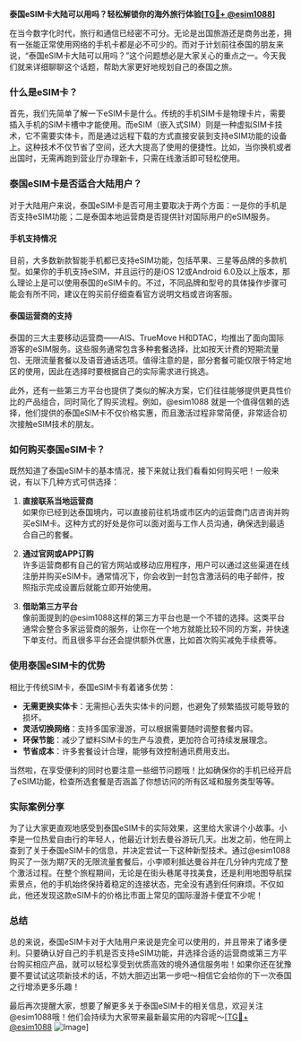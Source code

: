 **泰国eSIM卡大陆可以用吗？轻松解锁你的海外旅行体验[[TG💪+ @esim1088](https://t.me/s/esim1088)]**

在当今数字化时代，旅行和通信已经密不可分。无论是出国旅游还是商务出差，拥有一张能正常使用网络的手机卡都是必不可少的。而对于计划前往泰国的朋友来说，“泰国eSIM卡大陆可以用吗？”这个问题想必是大家关心的重点之一。今天我们就来详细聊聊这个话题，帮助大家更好地规划自己的泰国之旅。

### 什么是eSIM卡？

首先，我们先简单了解一下eSIM卡是什么。传统的手机SIM卡是物理卡片，需要插入手机的SIM卡槽中才能使用。而eSIM（嵌入式SIM）则是一种虚拟SIM卡技术，它不需要实体卡，而是通过远程下载的方式直接安装到支持eSIM功能的设备上。这种技术不仅节省了空间，还大大提高了使用的便捷性。比如，当你换机或者出国时，无需再跑到营业厅办理新卡，只需在线激活即可轻松使用。

### 泰国eSIM卡是否适合大陆用户？

对于大陆用户来说，泰国eSIM卡是否可用主要取决于两个方面：一是你的手机是否支持eSIM功能；二是泰国本地运营商是否提供针对国际用户的eSIM服务。

#### 手机支持情况

目前，大多数新款智能手机都已支持eSIM功能，包括苹果、三星等品牌的多款机型。如果你的手机支持eSIM，并且运行的是iOS 12或Android 6.0及以上版本，那么理论上是可以使用泰国的eSIM卡的。不过，不同品牌和型号的具体操作步骤可能会有所不同，建议在购买前仔细查看官方说明文档或咨询客服。

#### 泰国运营商的支持

泰国的三大主要移动运营商——AIS、TrueMove H和DTAC，均推出了面向国际游客的eSIM服务。这些服务通常包含多种套餐选择，比如按天计费的短期流量包、无限流量套餐以及语音通话选项。值得注意的是，部分套餐可能仅限于特定地区的使用，因此在选择时要根据自己的实际需求进行挑选。

此外，还有一些第三方平台也提供了类似的解决方案，它们往往能够提供更具性价比的产品组合，同时简化了购买流程。例如，@esim1088 就是一个值得信赖的选择，他们提供的泰国eSIM卡不仅价格实惠，而且激活过程非常简便，非常适合初次接触eSIM技术的朋友。

### 如何购买泰国eSIM卡？

既然知道了泰国eSIM卡的基本情况，接下来就让我们看看如何购买吧！一般来说，有以下几种方式可供选择：

1. **直接联系当地运营商**  
   如果你已经到达泰国境内，可以直接前往机场或市区内的运营商门店咨询并购买eSIM卡。这种方式的好处是你可以面对面与工作人员沟通，确保选到最适合自己的套餐。

2. **通过官网或APP订购**  
   许多运营商都有自己的官方网站或移动应用程序，用户可以通过这些渠道在线注册并购买eSIM卡。通常情况下，你会收到一封包含激活码的电子邮件，按照指示完成设置后就能立即开始使用。

3. **借助第三方平台**  
   像前面提到的@esim1088这样的第三方平台也是一个不错的选择。这类平台通常会整合多家运营商的服务，让你在一个地方就能比较不同的方案，并快速下单支付。而且很多平台还会提供额外优惠，比如首次购买减免手续费等。

### 使用泰国eSIM卡的优势

相比于传统SIM卡，泰国eSIM卡有着诸多优势：

- **无需更换实体卡**：无需担心丢失实体卡的问题，也避免了频繁插拔可能导致的损坏。
- **灵活切换网络**：支持多国家漫游，可以根据需要随时调整套餐内容。
- **环保节能**：减少了塑料SIM卡的生产与浪费，更加符合可持续发展理念。
- **节省成本**：许多套餐设计合理，能够有效控制通讯费用支出。

当然啦，在享受便利的同时也要注意一些细节问题哦！比如确保你的手机已经开启了eSIM功能，检查所选套餐是否涵盖了你想访问的所有区域和服务类型等等。

### 实际案例分享

为了让大家更直观地感受到泰国eSIM卡的实际效果，这里给大家讲个小故事。小李是一位热爱自由行的年轻人，他最近计划去曼谷游玩几天。出发之前，他在网上查到了关于泰国eSIM卡的信息，并决定尝试一下这种新型技术。通过@esim1088购买了一张为期7天的无限流量套餐后，小李顺利抵达曼谷并在几分钟内完成了整个激活过程。在整个旅程期间，无论是在街头巷尾寻找美食，还是利用地图导航探索景点，他的手机始终保持着稳定的连接状态，完全没有遇到任何麻烦。不仅如此，他还发现这款eSIM卡的价格比市面上常见的国际漫游卡便宜不少呢！

### 总结

总的来说，泰国eSIM卡对于大陆用户来说是完全可以使用的，并且带来了诸多便利。只要确认好自己的手机是否支持eSIM功能，并选择合适的运营商或第三方平台购买相应产品，就可以轻松享受到优质高效的境外通信服务啦！如果你还在犹豫要不要试试这项新技术的话，不妨大胆迈出第一步吧～相信它会给你的下一次泰国之行增添更多乐趣！

最后再次提醒大家，想要了解更多关于泰国eSIM卡的相关信息，欢迎关注@esim1088哦！他们会持续为大家带来最新最实用的内容呢～[[TG💪+ @esim1088](https://t.me/s/esim1088) ![Image](https://i.postimg.cc/4NQfJmqS/Snipaste-2025-05-13-00-14-12.png)]